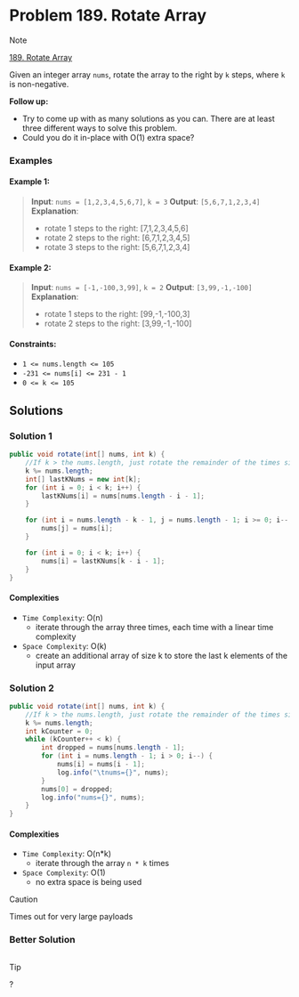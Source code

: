 # Problem 189. Rotate Array

> [!NOTE]
> [189. Rotate Array](https://leetcode.com/problems/rotate-array/description/?envType=study-plan-v2&envId=top-interview-150)

Given an integer array `nums`, rotate the array to the right by `k` steps, where `k` is non-negative.

**Follow up:**
- Try to come up with as many solutions as you can. There are at least three different ways to solve this problem.
- Could you do it in-place with O(1) extra space?

### Examples

#### Example 1:

> **Input**: `nums = [1,2,3,4,5,6,7]`, `k = 3`
> **Output**: `[5,6,7,1,2,3,4]`
> **Explanation**:
> - rotate 1 steps to the right: [7,1,2,3,4,5,6]
> - rotate 2 steps to the right: [6,7,1,2,3,4,5]
> - rotate 3 steps to the right: [5,6,7,1,2,3,4]

#### Example 2:

> **Input**: `nums = [-1,-100,3,99]`, `k = 2`
> **Output**: `[3,99,-1,-100]`
> **Explanation**:
> - rotate 1 steps to the right: [99,-1,-100,3]
> - rotate 2 steps to the right: [3,99,-1,-100]

#### Constraints:

- `1 <= nums.length <= 105`
- `-231 <= nums[i] <= 231 - 1`
- `0 <= k <= 105`

## Solutions

### Solution 1

```java
public void rotate(int[] nums, int k) {
    //If k > the nums.length, just rotate the remainder of the times since nums.length rotation would result in the same array
    k %= nums.length;
    int[] lastKNums = new int[k];
    for (int i = 0; i < k; i++) {
        lastKNums[i] = nums[nums.length - i - 1];
    }

    for (int i = nums.length - k - 1, j = nums.length - 1; i >= 0; i--, j--) {
        nums[j] = nums[i];
    }

    for (int i = 0; i < k; i++) {
        nums[i] = lastKNums[k - i - 1];
    }
}
```

#### Complexities

- `Time Complexity`: O(n)
    - iterate through the array three times, each time with a linear time complexity
- `Space Complexity`: O(k)
    - create an additional array of size k to store the last k elements of the input array

### Solution 2

```java
public void rotate(int[] nums, int k) {
    //If k > the nums.length, just rotate the remainder of the times since nums.length rotation would result in the same array
    k %= nums.length;
    int kCounter = 0;
    while (kCounter++ < k) {
        int dropped = nums[nums.length - 1];
        for (int i = nums.length - 1; i > 0; i--) {
            nums[i] = nums[i - 1];
            log.info("\tnums={}", nums);
        }
        nums[0] = dropped;
        log.info("nums={}", nums);
    }
}
```

#### Complexities

- `Time Complexity`: O(n*k)
    - iterate through the array `n * k` times
- `Space Complexity`: O(1)
    - no extra space is being used

> [!CAUTION]
> Times out for very large payloads

### Better Solution

```java

```

> [!TIP]
> ?